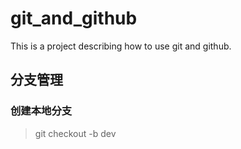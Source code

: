 # git_and_github
 This is a project describing how to use git and github.
## 分支管理
### 创建本地分支
> git checkout -b dev
